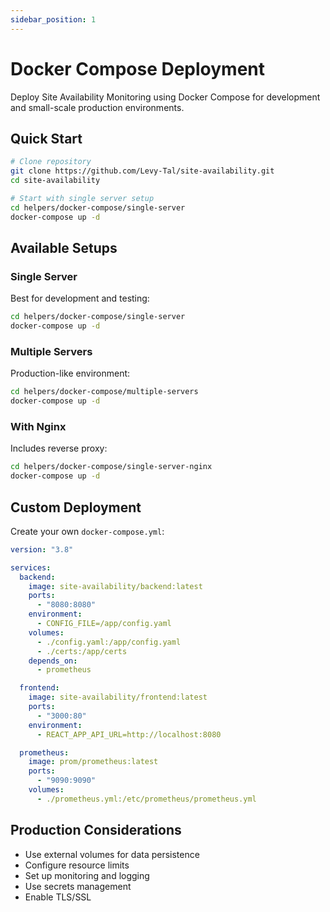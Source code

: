 ```yaml
---
sidebar_position: 1
---
```


# Docker Compose Deployment

Deploy Site Availability Monitoring using Docker Compose for development and small-scale production environments.

## Quick Start

```bash
# Clone repository
git clone https://github.com/Levy-Tal/site-availability.git
cd site-availability

# Start with single server setup
cd helpers/docker-compose/single-server
docker-compose up -d
```

## Available Setups

### Single Server

Best for development and testing:

```bash
cd helpers/docker-compose/single-server
docker-compose up -d
```

### Multiple Servers

Production-like environment:

```bash
cd helpers/docker-compose/multiple-servers
docker-compose up -d
```

### With Nginx

Includes reverse proxy:

```bash
cd helpers/docker-compose/single-server-nginx
docker-compose up -d
```

## Custom Deployment

Create your own `docker-compose.yml`:

```yaml
version: "3.8"

services:
  backend:
    image: site-availability/backend:latest
    ports:
      - "8080:8080"
    environment:
      - CONFIG_FILE=/app/config.yaml
    volumes:
      - ./config.yaml:/app/config.yaml
      - ./certs:/app/certs
    depends_on:
      - prometheus

  frontend:
    image: site-availability/frontend:latest
    ports:
      - "3000:80"
    environment:
      - REACT_APP_API_URL=http://localhost:8080

  prometheus:
    image: prom/prometheus:latest
    ports:
      - "9090:9090"
    volumes:
      - ./prometheus.yml:/etc/prometheus/prometheus.yml
```

## Production Considerations

- Use external volumes for data persistence
- Configure resource limits
- Set up monitoring and logging
- Use secrets management
- Enable TLS/SSL
